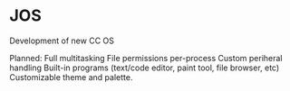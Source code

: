 # JOS
Development of new CC OS

Planned:
  Full multitasking
  File permissions per-process
  Custom periheral handling
  Built-in programs (text/code editor, paint tool, file browser, etc)
  Customizable theme and palette. 
  
